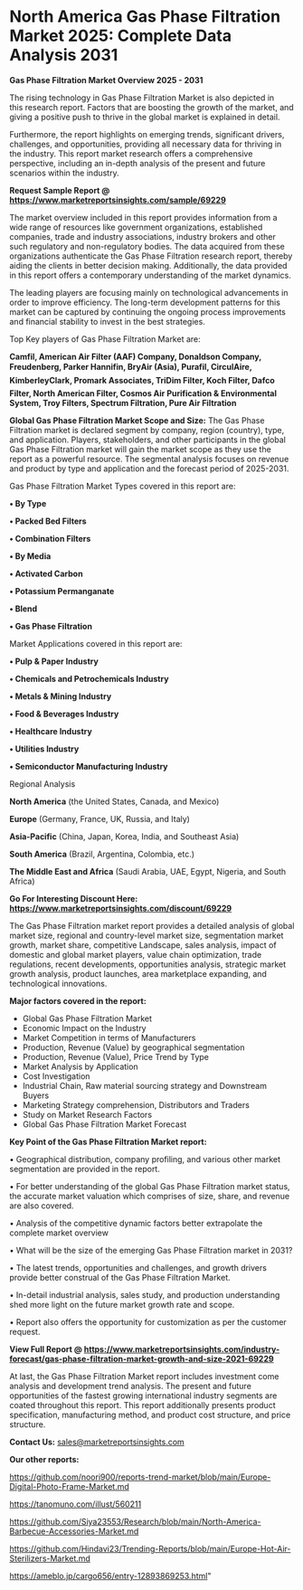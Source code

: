 # North America Gas Phase Filtration Market 2025: Complete Data Analysis 2031

<Strong> Gas Phase Filtration Market Overview 2025 - 2031</strong>

The rising technology in Gas Phase Filtration Market is also depicted in this research report. Factors that are boosting the growth of the market, and giving a positive push to thrive in the global market is explained in detail.

Furthermore, the report highlights on emerging trends, significant drivers, challenges, and opportunities, providing all necessary data for thriving in the industry. This report market research offers a comprehensive perspective, including an in-depth analysis of the present and future scenarios within the industry.

<strong>Request Sample Report @ <a href=https://www.marketreportsinsights.com/sample/69229>https://www.marketreportsinsights.com/sample/69229</a></strong>

The market overview included in this report provides information from a wide range of resources like government organizations, established companies, trade and industry associations, industry brokers and other such regulatory and non-regulatory bodies. The data acquired from these organizations authenticate the Gas Phase Filtration research report, thereby aiding the clients in better decision making. Additionally, the data provided in this report offers a contemporary understanding of the market dynamics.

The leading players are focusing mainly on technological advancements in order to improve efficiency. The long-term development patterns for this market can be captured by continuing the ongoing process improvements and financial stability to invest in the best strategies.

Top Key players of Gas Phase Filtration Market are:

<strong>Camfil, American Air Filter (AAF) Company, Donaldson Company, Freudenberg, Parker Hannifin, BryAir (Asia), Purafil, CirculAire, KimberleyClark, Promark Associates, TriDim Filter, Koch Filter, Dafco Filter, North American Filter, Cosmos Air Purification & Environmental System, Troy Filters, Spectrum Filtration, Pure Air Filtration</strong>

<strong><b>Global Gas Phase Filtration Market Scope and Size:</b></strong>
The Gas Phase Filtration market is declared segment by company, region (country), type, and application. Players, stakeholders, and other participants in the global Gas Phase Filtration market will gain the market scope as they use the report as a powerful resource. The segmental analysis focuses on revenue and product by type and application and the forecast period of 2025-2031.

Gas Phase Filtration Market Types covered in this report are:

<strong>• By Type

• Packed Bed Filters

• Combination Filters

• By Media

• Activated Carbon

• Potassium Permanganate

• Blend

• Gas Phase Filtration</strong>

Market Applications covered in this report are:

<strong>• Pulp & Paper Industry

• Chemicals and Petrochemicals Industry

• Metals & Mining Industry

• Food & Beverages Industry

• Healthcare Industry

• Utilities Industry

• Semiconductor Manufacturing Industry</strong> 

Regional Analysis

<strong>North America</strong> (the United States, Canada, and Mexico)

<strong>Europe</strong> (Germany, France, UK, Russia, and Italy)

<strong>Asia-Pacific</strong> (China, Japan, Korea, India, and Southeast Asia)

<strong>South America</strong> (Brazil, Argentina, Colombia, etc.)

<strong>The Middle East and Africa</strong> (Saudi Arabia, UAE, Egypt, Nigeria, and South Africa)

<strong>Go For Interesting Discount Here: <a href=https://www.marketreportsinsights.com/discount/69229>https://www.marketreportsinsights.com/discount/69229</a></strong>

The Gas Phase Filtration market report provides a detailed analysis of global market size, regional and country-level market size, segmentation market growth, market share, competitive Landscape, sales analysis, impact of domestic and global market players, value chain optimization, trade regulations, recent developments, opportunities analysis, strategic market growth analysis, product launches, area marketplace expanding, and technological innovations.

<strong><b>Major factors covered in the report:</b></strong>
<ul>
  <li>Global Gas Phase Filtration Market </li>
  <li>Economic Impact on the Industry</li>
  <li>Market Competition in terms of Manufacturers</li>
  <li>Production, Revenue (Value) by geographical segmentation</li>
  <li>Production, Revenue (Value), Price Trend by Type</li>
  <li>Market Analysis by Application</li>
  <li>Cost Investigation</li>
  <li>Industrial Chain, Raw material sourcing strategy and Downstream Buyers</li>
  <li>Marketing Strategy comprehension, Distributors and Traders</li>
  <li>Study on Market Research Factors</li>
  <li>Global Gas Phase Filtration Market Forecast</li>
</ul>

<strong><b>Key Point of the Gas Phase Filtration Market report:</b></strong>

• Geographical distribution, company profiling, and various other market segmentation are provided in the report.

• For better understanding of the global Gas Phase Filtration market status, the accurate market valuation which comprises of size, share, and revenue are also covered.

• Analysis of the competitive dynamic factors better extrapolate the complete market overview

• What will be the size of the emerging Gas Phase Filtration market in 2031?

• The latest trends, opportunities and challenges, and growth drivers provide better construal of the Gas Phase Filtration Market.

• In-detail industrial analysis, sales study, and production understanding shed more light on the future market growth rate and scope.

• Report also offers the opportunity for customization as per the customer request.

<strong><b>View Full Report @ <a href=https://www.marketreportsinsights.com/industry-forecast/gas-phase-filtration-market-growth-and-size-2021-69229>https://www.marketreportsinsights.com/industry-forecast/gas-phase-filtration-market-growth-and-size-2021-69229</a></b></strong>


At last, the Gas Phase Filtration Market report includes investment come analysis and development trend analysis. The present and future opportunities of the fastest growing international industry segments are coated throughout this report. This report additionally presents product specification, manufacturing method, and product cost structure, and price structure.

<strong>Contact Us:</strong>
sales@marketreportsinsights.com

<strong>Our other reports:</strong>

<a href=https://github.com/noori900/reports-trend-market/blob/main/Europe-Digital-Photo-Frame-Market.md>https://github.com/noori900/reports-trend-market/blob/main/Europe-Digital-Photo-Frame-Market.md</a>

<a href=https://tanomuno.com/illust/560211>https://tanomuno.com/illust/560211</a>

<a href=https://github.com/Siya23553/Research/blob/main/North-America-Barbecue-Accessories-Market.md>https://github.com/Siya23553/Research/blob/main/North-America-Barbecue-Accessories-Market.md</a>

<a href=https://github.com/Hindavi23/Trending-Reports/blob/main/Europe-Hot-Air-Sterilizers-Market.md>https://github.com/Hindavi23/Trending-Reports/blob/main/Europe-Hot-Air-Sterilizers-Market.md</a>

<a href=https://ameblo.jp/cargo656/entry-12893869253.html>https://ameblo.jp/cargo656/entry-12893869253.html</a>"
